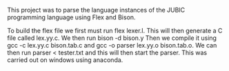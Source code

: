 This project was to parse the language instances of the JUBIC programming language using Flex and Bison.

To build the flex file we first must run flex lexer.l.
This will then generate a C file called lex.yy.c.
We then run bison -d bison.y
Then we compile it using gcc -c lex.yy.c bison.tab.c and gcc -o parser lex.yy.o bison.tab.o.
We can then run parser < tester.txt and this will then start the parser.
This was carried out on windows using anaconda.
